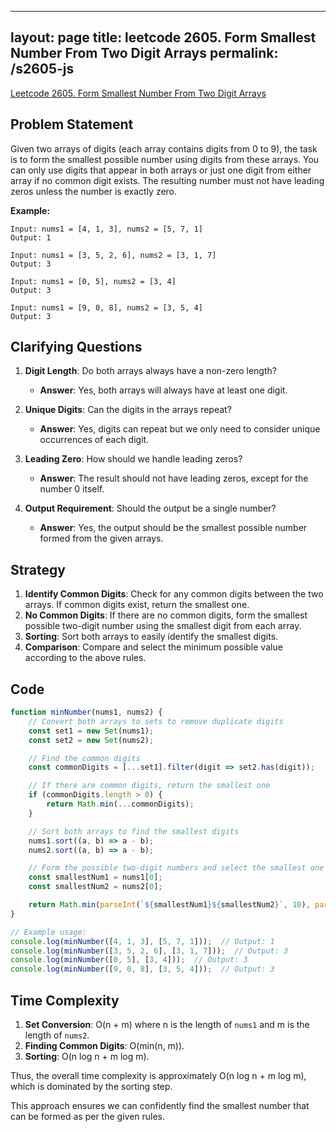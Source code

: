 
---
layout: page
title: leetcode 2605. Form Smallest Number From Two Digit Arrays
permalink: /s2605-js
---
[Leetcode 2605. Form Smallest Number From Two Digit Arrays](https://algoadvance.github.io/algoadvance/l2605)
## Problem Statement

Given two arrays of digits (each array contains digits from 0 to 9), the task is to form the smallest possible number using digits from these arrays. You can only use digits that appear in both arrays or just one digit from either array if no common digit exists. The resulting number must not have leading zeros unless the number is exactly zero.

**Example:**
```
Input: nums1 = [4, 1, 3], nums2 = [5, 7, 1]
Output: 1

Input: nums1 = [3, 5, 2, 6], nums2 = [3, 1, 7]
Output: 3

Input: nums1 = [0, 5], nums2 = [3, 4]
Output: 3

Input: nums1 = [9, 0, 8], nums2 = [3, 5, 4]
Output: 3
```

## Clarifying Questions

1. **Digit Length**: Do both arrays always have a non-zero length?
   - **Answer**: Yes, both arrays will always have at least one digit.
   
2. **Unique Digits**: Can the digits in the arrays repeat?
   - **Answer**: Yes, digits can repeat but we only need to consider unique occurrences of each digit.

3. **Leading Zero**: How should we handle leading zeros?
   - **Answer**: The result should not have leading zeros, except for the number 0 itself.

4. **Output Requirement**: Should the output be a single number?
   - **Answer**: Yes, the output should be the smallest possible number formed from the given arrays.

## Strategy

1. **Identify Common Digits**: Check for any common digits between the two arrays. If common digits exist, return the smallest one.
2. **No Common Digits**: If there are no common digits, form the smallest possible two-digit number using the smallest digit from each array.
3. **Sorting**: Sort both arrays to easily identify the smallest digits.
4. **Comparison**: Compare and select the minimum possible value according to the above rules.

## Code

```javascript
function minNumber(nums1, nums2) {
    // Convert both arrays to sets to remove duplicate digits
    const set1 = new Set(nums1);
    const set2 = new Set(nums2);

    // Find the common digits
    const commonDigits = [...set1].filter(digit => set2.has(digit));

    // If there are common digits, return the smallest one
    if (commonDigits.length > 0) {
        return Math.min(...commonDigits);
    }

    // Sort both arrays to find the smallest digits
    nums1.sort((a, b) => a - b);
    nums2.sort((a, b) => a - b);

    // Form the possible two-digit numbers and select the smallest one
    const smallestNum1 = nums1[0];
    const smallestNum2 = nums2[0];

    return Math.min(parseInt(`${smallestNum1}${smallestNum2}`, 10), parseInt(`${smallestNum2}${smallestNum1}`, 10));
}

// Example usage:
console.log(minNumber([4, 1, 3], [5, 7, 1]));  // Output: 1
console.log(minNumber([3, 5, 2, 6], [3, 1, 7]));  // Output: 3
console.log(minNumber([0, 5], [3, 4]));  // Output: 3
console.log(minNumber([9, 0, 8], [3, 5, 4]));  // Output: 3
```

## Time Complexity

1. **Set Conversion**: O(n + m) where n is the length of `nums1` and m is the length of `nums2`.
2. **Finding Common Digits**: O(min(n, m)).
3. **Sorting**: O(n log n + m log m).

Thus, the overall time complexity is approximately O(n log n + m log m), which is dominated by the sorting step.

This approach ensures we can confidently find the smallest number that can be formed as per the given rules.